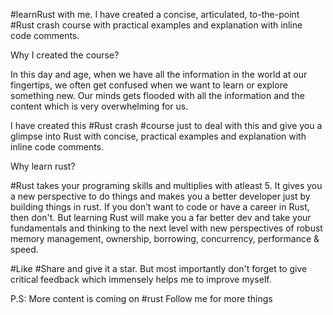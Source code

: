 #learnRust with me. I have created a concise, articulated, to-the-point #Rust crash course with practical examples and explanation with inline code comments.

Why I created the course?

In this day and age, when we have all the information in the world at our fingertips, we often get confused when we want to learn or explore something new. Our minds gets flooded with all the information and the content which is very overwhelming for us.

I have created this #Rust crash #course just to deal with this and give you a glimpse into Rust with concise, practical examples and explanation with inline code comments.

Why learn rust?

#Rust takes your programing skills and multiplies with atleast 5. It gives you a new perspective to do things and makes you a better developer just by building things in rust. If you don’t want to code or have a career in Rust, then don't. But learning Rust will make you a far better dev and take your fundamentals and thinking to the next level with new perspectives of robust memory management, ownership, borrowing, concurrency, performance & speed.

#Like #Share and give it a star. But most importantly don't forget to give critical feedback which immensely helps me to improve myself. 

P.S: More content is coming on #rust
Follow me for more things
